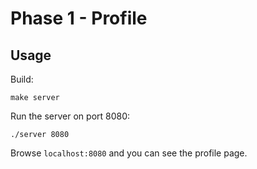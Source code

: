 # Phase 1 - Profile
## Usage
Build:
```
make server
```
Run the server on port 8080:
```
./server 8080
```

Browse `localhost:8080` and you can see the profile page.

